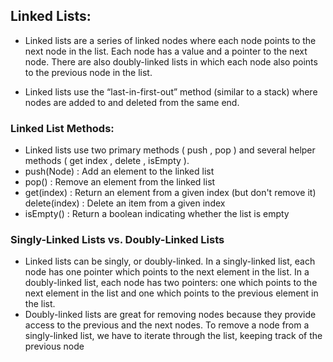 ## Linked Lists:

* Linked lists are a series of linked nodes where each node points to the next node in the list. Each node has a value and a pointer to the next node. There are also doubly-linked lists in which each node also points to the previous node in the list.

* Linked lists use the “last-in-first-out” method (similar to a stack) where nodes are added to and deleted from the same end.


### Linked List Methods:
* Linked lists use two primary methods ( push , pop ) and several helper methods ( get index , delete , isEmpty ).
* push(Node) : Add an element to the linked list
* pop() : Remove an element from the linked list
* get(index) : Return an element from a given index (but don't remove it) delete(index) : Delete an item from a given index
* isEmpty() : Return a boolean indicating whether the list is empty


### Singly-Linked Lists vs. Doubly-Linked Lists
* Linked lists can be singly, or doubly-linked. In a singly-linked list, each node has one pointer which points to the next element in the list. In a doubly-linked list, each node has two pointers: one which points to the next element in the list and one which points to the previous element in the list.
* Doubly-linked lists are great for removing nodes because they provide access to the previous and the next nodes. To remove a node from a singly-linked list, we have to iterate through the list, keeping track of the previous node